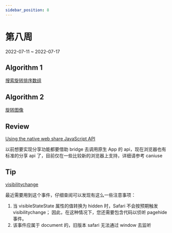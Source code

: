 ```yaml
---
sidebar_position: 8
---
```


# 第八周

2022-07-11 ~ 2022-07-17

## Algorithm 1

[搜索旋转排序数组](https://github.com/JunwuHuang/leetcode-daily/blob/master/search-in-rotated-sorted-array/%E6%90%9C%E7%B4%A2%E6%97%8B%E8%BD%AC%E6%8E%92%E5%BA%8F%E6%95%B0%E7%BB%84.md)

## Algorithm 2

[旋转图像](https://github.com/JunwuHuang/leetcode-daily/blob/master/rotate-image/%E6%97%8B%E8%BD%AC%E5%9B%BE%E5%83%8F.md)

## Review

[Using the native web share JavaScript API](https://daily-dev-tips.com/posts/using-the-native-web-share-javascript-api/)

以前想要实现分享功能都要借助 bridge 去调用原生 App 的 api，现在浏览器也有标准的分享 api 了，目前仅在一些比较新的浏览器上支持，详细请参考 caniuse

## Tip

[visibilitychange](https://developer.mozilla.org/zh-CN/docs/Web/API/Document/visibilitychange_event)

最近需要用到这个事件，仔细查阅可以发现有这么一些注意事项：

1. 当 visibleStateState 属性的值转换为 hidden 时，Safari 不会按预期触发 visibilitychange； 因此，在这种情况下，您还需要包含代码以侦听 pagehide 事件。
1. 该事件应属于 document 的，旧版本 safari 无法通过 window 去监听
